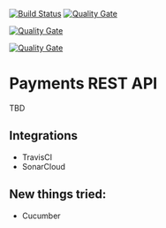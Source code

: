 [![Build Status](https://travis-ci.org/islomar/payments-api.svg)](https://travis-ci.org/islomar/payments-api)
[![Quality Gate](https://sonarcloud.io/api/project_badges/measure?project=com.islomar.payments%3Apayments-api&metric=alert_status)](https://sonarcloud.io/dashboard?id=com.islomar.payments%3Apayments-api)

[![Quality Gate](https://sonarcloud.io/api/project_badges/measure?project=com.islomar.parrotter%3Aparrotter&metric=alert_status)](https://sonarcloud.io/dashboard?id=com.islomar.parrotter%3Aparrotter)

[![Quality Gate](https://sonarcloud.io/api/project_badges/measure?project=com.islomar%3Apayments-api&metric=alert_status)](https://sonarcloud.io/dashboard/index/com.islomar.payments:payments-api)

# Payments REST API
TBD

## Integrations
* TravisCI
* SonarCloud


## New things tried:
* Cucumber
